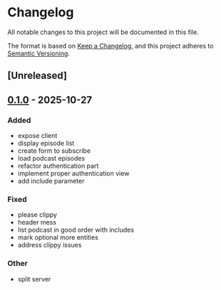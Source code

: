 # Changelog

All notable changes to this project will be documented in this file.

The format is based on [Keep a Changelog](https://keepachangelog.com/en/1.0.0/),
and this project adheres to [Semantic Versioning](https://semver.org/spec/v2.0.0.html).

## [Unreleased]

## [0.1.0](https://github.com/jdrouet/entertainarr/releases/tag/entertainarr-adapter-http-v0.1.0) - 2025-10-27

### Added

- expose client
- display episode list
- create form to subscribe
- load podcast episodes
- refactor authentication part
- implement proper authentication view
- add include parameter

### Fixed

- please clippy
- header mess
- list podcast in good order with includes
- mark optional more entities
- address clippy issues

### Other

- split server
